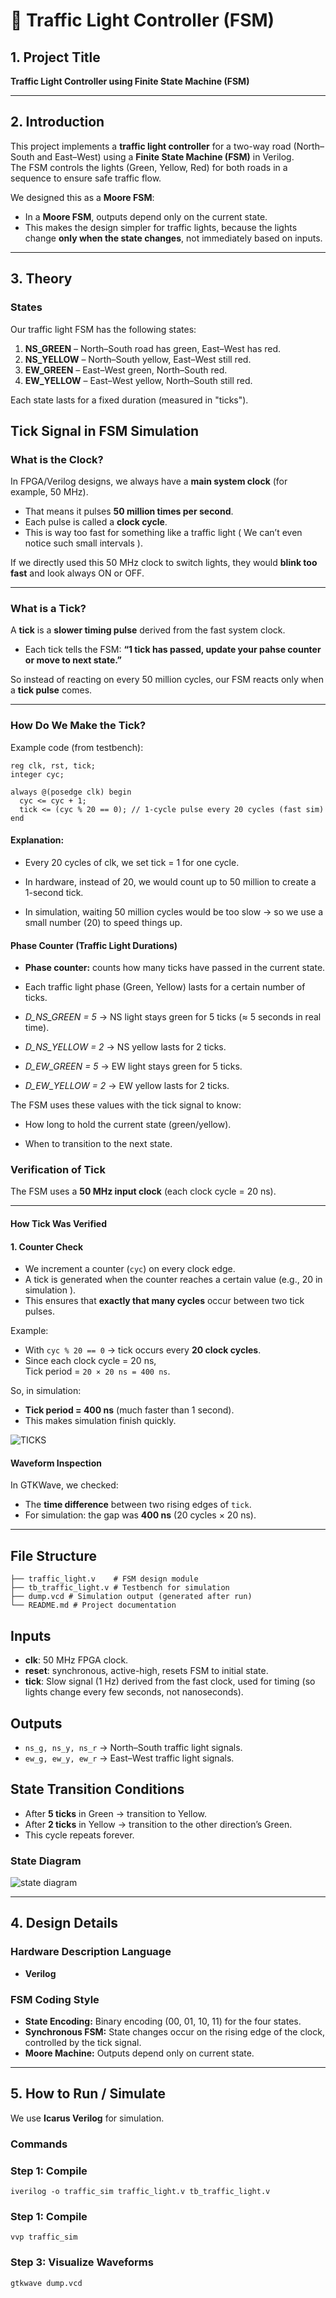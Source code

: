 # 🚦 Traffic Light Controller (FSM)

## 1. Project Title
**Traffic Light Controller using Finite State Machine (FSM)**

---

## 2. Introduction
This project implements a **traffic light controller** for a two-way road (North–South and East–West) using a **Finite State Machine (FSM)** in Verilog.  
The FSM controls the lights (Green, Yellow, Red) for both roads in a sequence to ensure safe traffic flow.

We designed this as a **Moore FSM**:
- In a **Moore FSM**, outputs depend only on the current state.
- This makes the design simpler for traffic lights, because the lights change **only when the state changes**, not immediately based on inputs.

---

## 3. Theory

### States
Our traffic light FSM has the following states:
1. **NS_GREEN** – North–South road has green, East–West has red.  
2. **NS_YELLOW** – North–South yellow, East–West still red.  
3. **EW_GREEN** – East–West green, North–South red.  
4. **EW_YELLOW** – East–West yellow, North–South still red.  


Each state lasts for a fixed duration (measured in "ticks").

## Tick Signal in FSM Simulation

### What is the Clock?
In FPGA/Verilog designs, we always have a **main system clock** (for example, 50 MHz).  
- That means it pulses **50 million times per second**.  
- Each pulse is called a **clock cycle**.  
- This is way too fast for something like a traffic light ( We can’t even notice such small intervals ).  

If we directly used this 50 MHz clock to switch lights, they would **blink too fast** and look always ON or OFF.

---

### What is a Tick?
A **tick** is a **slower timing pulse** derived from the fast system clock.  

- Each tick tells the FSM: **“1 tick has passed, update your pahse counter or move to next state.”**  

So instead of reacting on every 50 million cycles, our FSM reacts only when a **tick pulse** comes.

---

### How Do We Make the Tick?

Example code (from testbench):
```
reg clk, rst, tick;
integer cyc;

always @(posedge clk) begin
  cyc <= cyc + 1;
  tick <= (cyc % 20 == 0); // 1-cycle pulse every 20 cycles (fast sim)
end
```

#### Explanation:

- Every 20 cycles of clk, we set tick = 1 for one cycle.

- In hardware, instead of 20, we would count up to 50 million to create a 1-second tick.

- In simulation, waiting 50 million cycles would be too slow → so we use a small number (20) to speed things up.

#### Phase Counter (Traffic Light Durations)


- **Phase counter:** counts how many ticks have passed in the current state.

- Each traffic light phase (Green, Yellow) lasts for a certain number of ticks.

- *D_NS_GREEN = 5* → NS light stays green for 5 ticks (≈ 5 seconds in real time).

- *D_NS_YELLOW = 2* → NS yellow lasts for 2 ticks.

- *D_EW_GREEN = 5* → EW light stays green for 5 ticks.

- *D_EW_YELLOW = 2* → EW yellow lasts for 2 ticks.

The FSM uses these values with the tick signal to know:

- How long to hold the current state (green/yellow).

- When to transition to the next state.

### Verification of Tick

The FSM uses a **50 MHz input clock** (each clock cycle = 20 ns).  

---

#### How Tick Was Verified

#### 1. Counter Check
- We increment a counter (`cyc`) on every clock edge.
- A tick is generated when the counter reaches a certain value (e.g., 20 in simulation ).
- This ensures that **exactly that many cycles** occur between two tick pulses.

Example:
- With `cyc % 20 == 0` → tick occurs every **20 clock cycles**.
- Since each clock cycle = 20 ns,  
  Tick period = `20 × 20 ns = 400 ns`.

So, in simulation:
- **Tick period = 400 ns** (much faster than 1 second).  
- This makes simulation finish quickly.

![TICKS](waves/VS_CODE_TICKS_DISPLAY.png)

#### Waveform Inspection
In GTKWave, we checked:
- The **time difference** between two rising edges of `tick`.
- For simulation: the gap was **400 ns** (20 cycles × 20 ns).

---


## File Structure

```
├── traffic_light.v    # FSM design module
├── tb_traffic_light.v # Testbench for simulation
├── dump.vcd # Simulation output (generated after run)
└── README.md # Project documentation
```

## Inputs
- **clk**: 50 MHz FPGA clock.  
- **reset**: synchronous, active-high,
  resets FSM to initial state.  
- **tick**: Slow signal (1 Hz) derived from the fast clock, used for timing (so lights change every few seconds, not nanoseconds).

## Outputs
- `ns_g, ns_y, ns_r` → North–South traffic light signals.  
- `ew_g, ew_y, ew_r` → East–West traffic light signals.  

## State Transition Conditions
- After **5 ticks** in Green → transition to Yellow.  
- After **2 ticks** in Yellow → transition to the other direction’s Green.  
- This cycle repeats forever.

### State Diagram
![state diagram](waves/state_diagram_traffic_fsm.jpg)

---

## 4. Design Details

### Hardware Description Language
- **Verilog**

### FSM Coding Style
- **State Encoding:** Binary encoding (00, 01, 10, 11) for the four states.  
- **Synchronous FSM:** State changes occur on the rising edge of the clock, controlled by the tick signal.  
- **Moore Machine:** Outputs depend only on current state.

---

## 5. How to Run / Simulate

We use **Icarus Verilog** for simulation.

### Commands

### Step 1: Compile
```
iverilog -o traffic_sim traffic_light.v tb_traffic_light.v
```

### Step 1: Compile
```
vvp traffic_sim

```

### Step 3: Visualize Waveforms
```
gtkwave dump.vcd

```

